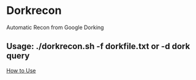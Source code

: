 # Dorkrecon
Automatic Recon from Google Dorking
## Usage: ./dorkrecon.sh -f dorkfile.txt or  -d dork query
[How to Use]([url](https://i.imgur.com/NgY1FGv.png)https://i.imgur.com/NgY1FGv.png)
